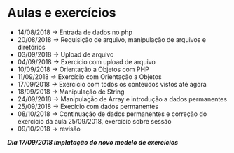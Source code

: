 # Aulas e exercícios
- 14/08/2018 -> Entrada de dados no php
- 20/08/2018 -> Requisição de arquivo, manipulação de arquivos e diretórios
- 03/09/2018 -> Upload de arquivo
- 04/09/2018 -> Exercício com upload de arquivo
- 10/09/2018 -> Orientação a Objetos com PHP
- 11/09/2018 -> Exercício com Orientação a Objetos
- 17/09/2018 -> Exercício com todos os conteúdos vistos até agora
- 18/09/2018 -> Manipulação de String 
- 24/09/2018 -> Manipulação de Array e introdução a dados permanentes 
- 25/09/2018 -> Execício com dados permanentes
- 08/10/2018 -> Continuação de dados permanentes e correção do exercício da aula 25/09/2018, exercício sobre sessão
- 09/10/2018 -> revisão


**_Dia 17/09/2018 implatação do novo modelo de exercícios_**